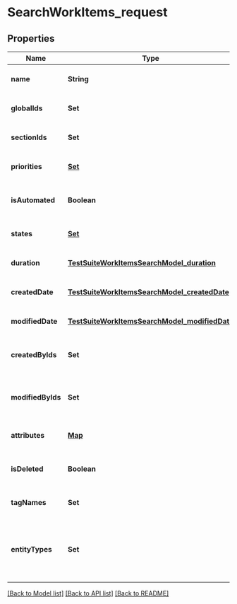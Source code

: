 # SearchWorkItems_request
## Properties

| Name | Type | Description | Notes |
|------------ | ------------- | ------------- | -------------|
| **name** | **String** | Name of work item | [optional] [default to null] |
| **globalIds** | **Set** | Collection of global (integer) identifiers | [optional] [default to null] |
| **sectionIds** | **Set** | Collection of section identifiers | [optional] [default to null] |
| **priorities** | [**Set**](WorkItemPriorityModel.md) | Collection of priorities of work item | [optional] [default to null] |
| **isAutomated** | **Boolean** | Is result must consist of only manual/automated work items | [optional] [default to null] |
| **states** | [**Set**](WorkItemStates.md) | Collection of states of work item | [optional] [default to null] |
| **duration** | [**TestSuiteWorkItemsSearchModel_duration**](TestSuiteWorkItemsSearchModel_duration.md) |  | [optional] [default to null] |
| **createdDate** | [**TestSuiteWorkItemsSearchModel_createdDate**](TestSuiteWorkItemsSearchModel_createdDate.md) |  | [optional] [default to null] |
| **modifiedDate** | [**TestSuiteWorkItemsSearchModel_modifiedDate**](TestSuiteWorkItemsSearchModel_modifiedDate.md) |  | [optional] [default to null] |
| **createdByIds** | **Set** | Collection of identifiers of users who created work item | [optional] [default to null] |
| **modifiedByIds** | **Set** | Collection of identifiers of users who applied last modification to work item | [optional] [default to null] |
| **attributes** | [**Map**](set.md) | Custom attributes of work item | [optional] [default to null] |
| **isDeleted** | **Boolean** | Is result must consist of only actual/deleted work items | [optional] [default to null] |
| **tagNames** | **Set** | Collection of tags | [optional] [default to null] |
| **entityTypes** | **Set** | Collection of types of work item  &lt;br&gt;Allowed values: &#x60;TestCases&#x60;, &#x60;CheckLists&#x60;, &#x60;SharedSteps&#x60; | [optional] [default to null] |

[[Back to Model list]](../README.md#documentation-for-models) [[Back to API list]](../README.md#documentation-for-api-endpoints) [[Back to README]](../README.md)

